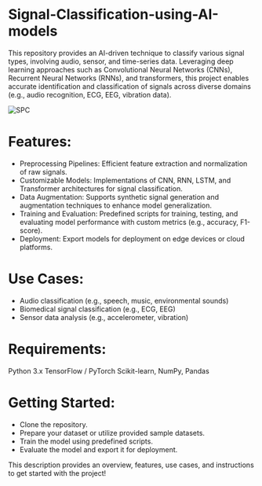 # Signal-Classification-using-AI-models
This repository provides an AI-driven technique to classify various signal types, involving audio, sensor, and time-series data. Leveraging deep learning approaches such as Convolutional Neural Networks (CNNs), Recurrent Neural Networks (RNNs), and transformers, this project enables accurate identification and classification of signals across diverse domains (e.g., audio recognition, ECG, EEG, vibration data).

![SPC](https://www.frontiersin.org/files/Articles/546769/fnsys-14-00043-HTML/image_m/fnsys-14-00043-g001.jpg)

# Features:
* Preprocessing Pipelines: Efficient feature extraction and normalization of raw signals.
* Customizable Models: Implementations of CNN, RNN, LSTM, and Transformer architectures for signal classification.
* Data Augmentation: Supports synthetic signal generation and augmentation techniques to enhance model generalization.
* Training and Evaluation: Predefined scripts for training, testing, and evaluating model performance with custom metrics (e.g., accuracy, F1-score).
* Deployment: Export models for deployment on edge devices or cloud platforms.
  
# Use Cases:
* Audio classification (e.g., speech, music, environmental sounds)
* Biomedical signal classification (e.g., ECG, EEG)
* Sensor data analysis (e.g., accelerometer, vibration)
# Requirements:
Python 3.x
TensorFlow / PyTorch
Scikit-learn, NumPy, Pandas
# Getting Started:
* Clone the repository.
* Prepare your dataset or utilize provided sample datasets.
* Train the model using predefined scripts.
* Evaluate the model and export it for deployment.

This description provides an overview, features, use cases, and instructions to get started with the project!
